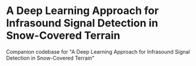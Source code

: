 # A Deep Learning Approach for Infrasound Signal Detection in Snow-Covered Terrain

Companion codebase for "A Deep Learning Approach for Infrasound Signal Detection in Snow-Covered Terrain"
